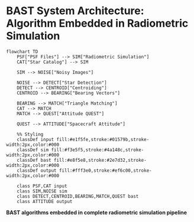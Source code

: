# BAST System Architecture: Algorithm Embedded in Radiometric Simulation

```mermaid
flowchart TD
    PSF["PSF Files"] --> SIM["Radiometric Simulation"]
    CAT["Star Catalog"] --> SIM
    
    SIM --> NOISE["Noisy Images"]
    
    NOISE --> DETECT["Star Detection"]
    DETECT --> CENTROID["Centroiding"] 
    CENTROID --> BEARING["Bearing Vectors"]
    
    BEARING --> MATCH["Triangle Matching"]
    CAT --> MATCH
    MATCH --> QUEST["Attitude QUEST"]
    
    QUEST --> ATTITUDE["Spacecraft Attitude"]
    
    %% Styling
    classDef input fill:#e1f5fe,stroke:#01579b,stroke-width:2px,color:#000
    classDef sim fill:#f3e5f5,stroke:#4a148c,stroke-width:2px,color:#000
    classDef bast fill:#e8f5e8,stroke:#2e7d32,stroke-width:2px,color:#000
    classDef output fill:#fff3e0,stroke:#ef6c00,stroke-width:2px,color:#000
    
    class PSF,CAT input
    class SIM,NOISE sim
    class DETECT,CENTROID,BEARING,MATCH,QUEST bast
    class ATTITUDE output
```

**BAST algorithms embedded in complete radiometric simulation pipeline**